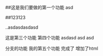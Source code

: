 ##这是我们要做的第一个功能
asd


##123123

..asdasdasdasd


这是第三个功能
第四个功能
asdasd
asd
asd

分支的功能
我的第五个功能   完成了
增加了html


